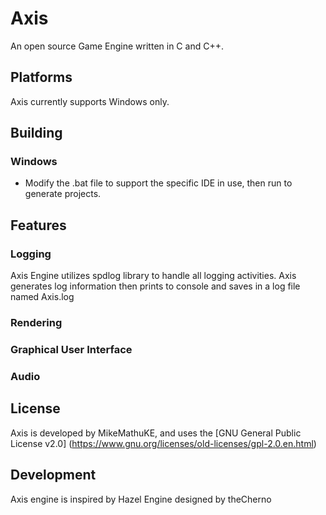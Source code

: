 # Axis
An open source Game Engine written in C and C++.

## Platforms
Axis currently supports Windows only.

## Building

### Windows
- Modify the .bat file to support the specific IDE in use, then run to generate projects.

## Features

### Logging
Axis Engine utilizes spdlog library to handle all logging activities. Axis generates log information
then prints to console and saves in a log file named Axis.log

### Rendering

### Graphical User Interface

### Audio

## License
Axis is developed by MikeMathuKE, and uses the [GNU General Public License v2.0] (https://www.gnu.org/licenses/old-licenses/gpl-2.0.en.html)

## Development
Axis engine is inspired by Hazel Engine designed by theCherno
